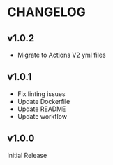 # CHANGELOG

## v1.0.2

* Migrate to Actions V2 yml files

## v1.0.1

* Fix linting issues
* Update Dockerfile
* Update README
* Update workflow

## v1.0.0

Initial Release
